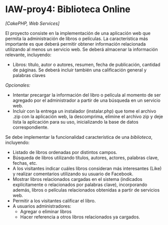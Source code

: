 IAW-proy4: Biblioteca Online
================================

*[CakePHP, Web Services]*

El proyecto consiste en la implementación de una aplicación web que permita la administración de libros o películas. La  característica  más  importante  es  que  deberá  permitir  obtener  información  relacionada  utilizando  al  menos  un servicio web.
Se deberá almacenar la información relevante, incluyendo: 
 * Libros: título, autor o autores, resumen, fecha de publicación, cantidad de páginas.  Se deberá incluir también una calificación general y palabras claves

*Opcionales:*  
 * Intentar precargar la información del libro o película al momento de ser agregado por el administrador a partir de una búsqueda en un servicio web. 
 * Incluir  con  la  entrega  un  instalador  (instalar.php)  que  tome  el  archivo  .zip  con  la  aplicación  web,  la descomprima,  elimine  el  archivo  zip  y  deje  lista  la  aplicación  para  su  uso,  inicializando  la  base  de  datos correspondiente. 

Se debe implementar la funcionalidad característica de una *biblioteca*, incluyendo: 
 * Listado de libros ordenadas por distintos campos. 
 * Búsqueda de libros utilizando títulos, autores, actores, palabras clave, fechas, etc. 
 * A  los  visitantes  indicar  cuáles libros consideran  más interesantes (Like)  y  realizar comentarios utilizando su usuario de Facebook. 
 * Mostrar libros relacionados cargadas en el sistema (indicados explícitamente o relacionados por palabras clave), incorporando además, libros o películas relacionados obtenidas a partir de servicios web. 
 * Permitir a los visitantes calificar el libro.  
 * A usuarios administradores: 
    - Agregar o eliminar libros
    - Hacer referencia a otros libros relacionados ya cargados.
 